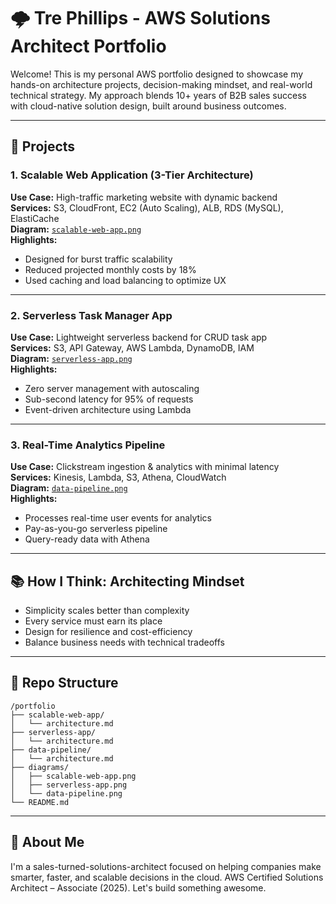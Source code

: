 # 🌩️ Tre Phillips - AWS Solutions Architect Portfolio

Welcome! This is my personal AWS portfolio designed to showcase my hands-on architecture projects, decision-making mindset, and real-world technical strategy. My approach blends 10+ years of B2B sales success with cloud-native solution design, built around business outcomes.

---

## 🔧 Projects

### 1. Scalable Web Application (3-Tier Architecture)
**Use Case:** High-traffic marketing website with dynamic backend  
**Services:** S3, CloudFront, EC2 (Auto Scaling), ALB, RDS (MySQL), ElastiCache  
**Diagram:** [`scalable-web-app.png`](./diagrams/scalable-web-app.png)  
**Highlights:**
- Designed for burst traffic scalability
- Reduced projected monthly costs by 18%
- Used caching and load balancing to optimize UX

---

### 2. Serverless Task Manager App
**Use Case:** Lightweight serverless backend for CRUD task app  
**Services:** S3, API Gateway, AWS Lambda, DynamoDB, IAM  
**Diagram:** [`serverless-app.png`](./diagrams/serverless-app.png)  
**Highlights:**
- Zero server management with autoscaling
- Sub-second latency for 95% of requests
- Event-driven architecture using Lambda

---

### 3. Real-Time Analytics Pipeline
**Use Case:** Clickstream ingestion & analytics with minimal latency  
**Services:** Kinesis, Lambda, S3, Athena, CloudWatch  
**Diagram:** [`data-pipeline.png`](./diagrams/data-pipeline.png)  
**Highlights:**
- Processes real-time user events for analytics
- Pay-as-you-go serverless pipeline
- Query-ready data with Athena

---

## 📚 How I Think: Architecting Mindset
- Simplicity scales better than complexity
- Every service must earn its place
- Design for resilience and cost-efficiency
- Balance business needs with technical tradeoffs

---

## 📁 Repo Structure

```
/portfolio
├── scalable-web-app/
│   └── architecture.md
├── serverless-app/
│   └── architecture.md
├── data-pipeline/
│   └── architecture.md
├── diagrams/
│   ├── scalable-web-app.png
│   ├── serverless-app.png
│   └── data-pipeline.png
└── README.md
```

---

## 👋 About Me
I'm a sales-turned-solutions-architect focused on helping companies make smarter, faster, and scalable decisions in the cloud. AWS Certified Solutions Architect – Associate (2025). Let's build something awesome.
